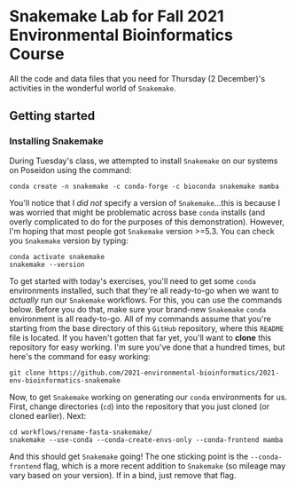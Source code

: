# Snakemake Lab for Fall 2021 Environmental Bioinformatics Course

All the code and data files that you need for Thursday (2 December)'s activities in the wonderful world of `Snakemake`.

## Getting started

### Installing Snakemake

During Tuesday's class, we attempted to install `Snakemake` on our systems on Poseidon using the command:

```
conda create -n snakemake -c conda-forge -c bioconda snakemake mamba
```

You'll notice that I _did not_ specify a version of `Snakemake`...this is because I was worried that might be problematic across base `conda` installs (and overly complicated to do for the purposes of this demonstration). However, I'm hoping that most people got `Snakemake` version >=5.3. You can check you `Snakemake` version by typing:

```
conda activate snakemake
snakemake --version
```

To get started with today's exercises, you'll need to get some `conda` environments installed, such that they're all ready-to-go when we want to *actually* run our `Snakemake` workflows. For this, you can use the commands below. Before you do that, make sure your brand-new `Snakemake` `conda` environment is all ready-to-go. All of my commands assume that you're starting from the base directory of this `GitHub` repository, where this `README` file is located. If you haven't gotten that far yet, you'll want to **clone** this repository for easy working. I'm sure you've done that a hundred times, but here's the command for easy working:

```
git clone https://github.com/2021-environmental-bioinformatics/2021-env-bioinformatics-snakemake
```

Now, to get `Snakemake` working on generating our `conda` environments for us. First, change directories (`cd`) into the repository that you just cloned (or cloned earlier). Next: 

```
cd workflows/rename-fasta-snakemake/
snakemake --use-conda --conda-create-envs-only --conda-frontend mamba
```

And this should get `Snakemake` going! The one sticking point is the `--conda-frontend` flag, which is a more recent addition to `Snakemake` (so mileage may vary based on your version). If in a bind, just remove that flag.

